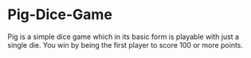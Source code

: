 # Pig-Dice-Game
Pig is a simple dice game which in its basic form is playable with just a single die. You win by being the first player to score 100 or more points.
